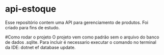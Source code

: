 # api-estoque
Esse repositório contem uma API para gerenciamento de produtos. Foi criado para fins de estudo.

#Como rodar o projeto
O projeto vem como padrão sem o arquivo do banco de dados .sqlite.
Para incluir é necessario executar o comando no terminal da IDE: dotnet ef database update.
